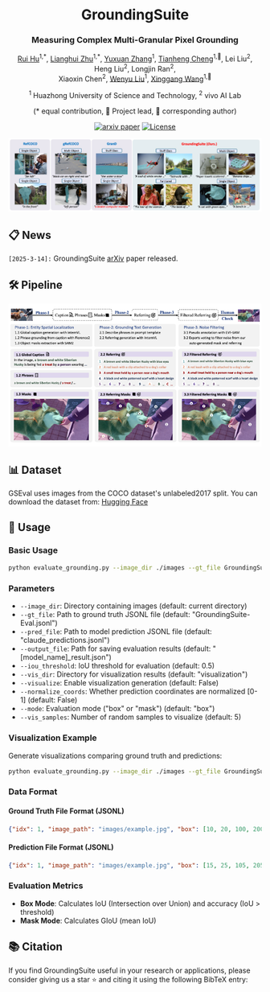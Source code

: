 <div align="center">
<h1>GroundingSuite</h1>
<h3>Measuring Complex Multi-Granular Pixel Grounding</h3>

[Rui Hu](https://github.com/isfinne)<sup>1,\*</sup>, [Lianghui Zhu](https://scholar.google.com/citations?user=NvMHcs0AAAAJ&hl=zh-CN)<sup>1,\*</sup>, [Yuxuan Zhang](https://github.com/CoderZhangYx)<sup>1</sup>, [Tianheng Cheng](https://scholar.google.com/citations?user=PH8rJHYAAAAJ&hl=zh-CN)<sup>1,🌟</sup>, Lei Liu<sup>2</sup>, Heng Liu<sup>2</sup>, Longjin Ran<sup>2</sup>,<br>Xiaoxin Chen<sup>2</sup>, [Wenyu Liu](http://eic.hust.edu.cn/professor/liuwenyu)<sup>1</sup>, [Xinggang Wang](https://xwcv.github.io/)<sup>1,📧</sup>

<sup>1</sup> Huazhong University of Science and Technology, <sup>2</sup> vivo AI Lab

(\* equal contribution, 🌟 Project lead, 📧 corresponding author)


[![arxiv paper](https://img.shields.io/badge/arXiv-Paper-red)](https://arxiv.org/abs/2503.10596)
[![License](https://img.shields.io/badge/License-Apache%202.0-blue.svg)](https://opensource.org/licenses/Apache-2.0)

</div>

<div align="center">
<img src="./assets/teaser.png">
</div>

## 📋 News

`[2025-3-14]:` GroundingSuite [arXiv](https://arxiv.org/abs/2503.10596) paper released. 

## 🛠️ Pipeline

<div align="center">
<img src="./assets/pipeline.png">
</div>

## 📊 Dataset

GSEval uses images from the COCO dataset's unlabeled2017 split. You can download the dataset from: [Hugging Face](https://huggingface.co/datasets/hustvl/GSEval)

## 🚀 Usage

### Basic Usage

```bash
python evaluate_grounding.py --image_dir ./images --gt_file GroundingSuite-Eval.jsonl --pred_file model_predictions.jsonl
```

### Parameters

- `--image_dir`: Directory containing images (default: current directory)
- `--gt_file`: Path to ground truth JSONL file (default: "GroundingSuite-Eval.jsonl")
- `--pred_file`: Path to model prediction JSONL file (default: "claude_predictions.jsonl")
- `--output_file`: Path for saving evaluation results (default: "[model_name]_result.json")
- `--iou_threshold`: IoU threshold for evaluation (default: 0.5)
- `--vis_dir`: Directory for visualization results (default: "visualization")
- `--visualize`: Enable visualization generation (default: False)
- `--normalize_coords`: Whether prediction coordinates are normalized [0-1] (default: False)
- `--mode`: Evaluation mode ("box" or "mask") (default: "box")
- `--vis_samples`: Number of random samples to visualize (default: 5)

### Visualization Example

Generate visualizations comparing ground truth and predictions:

```bash
python evaluate_grounding.py --image_dir ./images --gt_file GroundingSuite-Eval.jsonl --pred_file model_predictions.jsonl --visualize --vis_dir ./vis_results
```

### Data Format

#### Ground Truth File Format (JSONL)

```json
{"idx": 1, "image_path": "images/example.jpg", "box": [10, 20, 100, 200], "class_id": 0, "label": "dog"}
```

#### Prediction File Format (JSONL)

```json
{"idx": 1, "image_path": "images/example.jpg", "box": [15, 25, 105, 205]}
```

### Evaluation Metrics

- **Box Mode**: Calculates IoU (Intersection over Union) and accuracy (IoU > threshold)
- **Mask Mode**: Calculates GIoU (mean IoU)

## 📚 Citation

If you find GroundingSuite useful in your research or applications, please consider giving us a star ⭐ and citing it using the following BibTeX entry:

```bibtex

```
